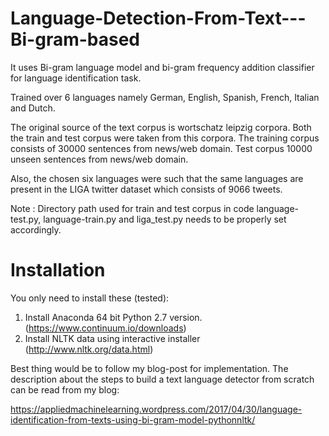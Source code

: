 # Language-Detection-From-Text---Bi-gram-based

It uses Bi-gram language model and bi-gram frequency addition classifier for language identification task.

Trained over 6 languages namely German, English, Spanish, French, Italian and Dutch.

The original source of the text corpus is wortschatz leipzig corpora. Both the train and test corpus were taken from this corpora.
The training corpus consists of 30000 sentences from news/web domain. Test corpus 10000 unseen sentences from news/web domain.

Also, the chosen six languages were such that the same languages are present in the LIGA twitter dataset which consists of 9066 tweets.

Note : Directory path used for train and test corpus in code language-test.py, language-train.py and liga_test.py needs to be properly set accordingly.

# Installation 

You only need to install these (tested): 

1. Install Anaconda 64 bit Python 2.7 version. (https://www.continuum.io/downloads)
2. Install NLTK data using interactive installer (http://www.nltk.org/data.html)


Best thing would be to follow my blog-post for implementation. The description about the steps to build a text language detector from scratch can be read from my blog:

https://appliedmachinelearning.wordpress.com/2017/04/30/language-identification-from-texts-using-bi-gram-model-pythonnltk/
